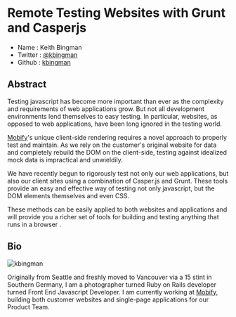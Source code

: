 # Remote Testing Websites with Grunt and Casperjs

* Name      : Keith Bingman
* Twitter   : [@kbingman][]
* Github    : [kbingman][]

## Abstract
Testing javascript has become more important than ever as the complexity and requirements of web applications grow. But not all development environments lend themselves to easy testing. In particular, websites, as opposed to web applications, have been long ignored in the testing world.

[Mobify][]'s unique client-side rendering requires a novel approach to properly test and maintain. As we rely on the customer's original website for data and completely rebuild the DOM on the client-side, testing against idealized mock data is impractical and unwieldily.  

We have recently begun to rigorously test not only our web applications, but also our client sites using a combination of Casper.js and Grunt. These tools provide an easy and effective way of testing not only javascript, but the DOM elements themselves and even CSS.

These methods can be easily applied to both websites and applications and will provide you a richer set of tools for building and testing anything that runs in a browser .

## Bio
![kbingman](https://raw.github.com/kbingman/2013.cascadiajs.com/master/images/kbingman.png)

Originally from Seattle and freshly moved to Vancouver via a 15 stint in Southern Germany, I am a photographer turned Ruby on Rails developer turned Front End Javascript Developer. I am currently working at [Mobify][], building both customer websites and single-page applications for our Product Team. 

[@kbingman]:http://twitter.com/kbingman
[kbingman]:http://github.com/kbingman
[Mobify]:http://www.mobify.com
